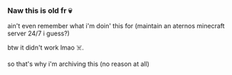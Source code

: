 ### Naw this is old fr 💀

ain't even remember what i'm doin' this for (maintain an aternos minecraft server 24/7 i guess?)

btw it didn't work lmao ☠️.

so that's why i'm archiving this (no reason at all)
